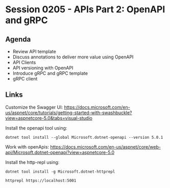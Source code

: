 # Session 0205 - APIs Part 2: OpenAPI and gRPC

## Agenda

* Review API template
* Discuss annotations to deliver more value using OpenAPI
* API Clients
* API versioning with OpenAPI
* Introduce gRPC and gRPC template
* gRPC client


## Links

Customize the Swagger UI:  https://docs.microsoft.com/en-us/aspnet/core/tutorials/getting-started-with-swashbuckle?view=aspnetcore-5.0&tabs=visual-studio

Install the openapi tool using:

```
dotnet tool install --global Microsoft.dotnet-openapi --version 5.0.1
```

Work with openApis:  https://docs.microsoft.com/en-us/aspnet/core/web-api/Microsoft.dotnet-openapi?view=aspnetcore-5.0


Install the http-repl using:

```dotnetcli
dotnet tool install -g Microsoft.dotnet-httprepl
```


`httprepl https://localhost:5001`
